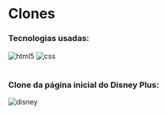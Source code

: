 # Clones

### Tecnologias usadas:

<div style="display: inline_block">
  <img align="center" alt="html5" src="https://img.shields.io/badge/HTML5-E34F26?style=for-the-badge&logo=html5&logoColor=white" />
  <img align="center" alt="css" src="https://img.shields.io/badge/CSS3-1572B6?style=for-the-badge&logo=css3&logoColor=white" />
</div>
<br>

### Clone da página inicial do Disney Plus:
![disney](https://user-images.githubusercontent.com/99847209/155857876-4fa3e34b-807e-4a60-af3c-791aec374c5f.png)
